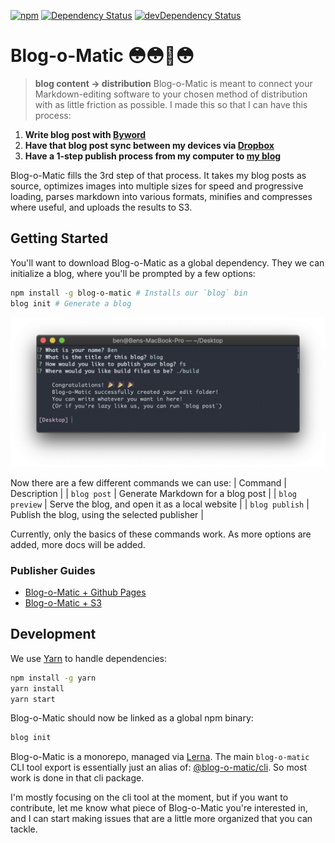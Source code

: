 [![npm](https://img.shields.io/npm/v/blog-o-matic.svg?maxAge=2592000)](https://www.npmjs.com/package/blog-o-matic)
[![Dependency Status](https://david-dm.org/ivebencrazy/blog-o-matic.svg?style=flat)](https://david-dm.org/ivebencrazy/blog-o-matic)
[![devDependency Status](https://david-dm.org/ivebencrazy/blog-o-matic/dev-status.svg)](https://david-dm.org/ivebencrazy/blog-o-matic#info=devDependencies)


Blog-o-Matic 😳😳🤖😳
===
> **blog content -> distribution**
Blog-o-Matic is meant to connect your Markdown-editing software to your chosen method of distribution with as little friction as possible. I made this so that I can have this process:
1. **Write blog post with [Byword](https://www.bywordapp.com/)**
2. **Have that blog post sync between my devices via [Dropbox](https://www.dropbox.com)**
3. **Have a 1-step publish process from my computer to [my blog](https://bpev.me)**

Blog-o-Matic fills the 3rd step of that process. It takes my blog posts as source, optimizes images into multiple sizes for speed and progressive loading, parses markdown into various formats, minifies and compresses where useful, and uploads the results to S3.

Getting Started
---
You'll want to download Blog-o-Matic as a global dependency. They we can initialize a blog, where you'll be prompted by a few options:
```sh
npm install -g blog-o-matic # Installs our `blog` bin
blog init # Generate a blog
```

![Blog Generator](./screenshots/pages-init.png)

Now there are a few different commands we can use:
| Command | Description |
| `blog post` | Generate Markdown for a blog post |
| `blog preview` | Serve the blog, and open it as a local website |
| `blog publish` | Publish the blog, using the selected publisher |

Currently, only the basics of these commands work. As more options are added, more docs will be added.

### Publisher Guides
- [Blog-o-Matic + Github Pages](./docs/gh-pages.md)
- [Blog-o-Matic + S3](./docs/s3.md)


Development
---
We use [Yarn](https://yarnpkg.com/en/) to handle dependencies:
```sh
npm install -g yarn
yarn install
yarn start
```

Blog-o-Matic should now be linked as a global npm binary:
```sh
blog init
```

Blog-o-Matic is a monorepo, managed via [Lerna](https://lernajs.io/). The main `blog-o-matic` CLI tool export is essentially just an alias of: [@blog-o-matic/cli](./packages/cli). So most work is done in that cli package.

I'm mostly focusing on the cli tool at the moment, but if you want to contribute, let me know what piece of Blog-o-Matic you're interested in, and I can start making issues that are a little more organized that you can tackle.
